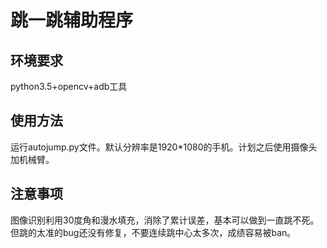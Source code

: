 # 跳一跳辅助程序<bl>
## 环境要求<br>
python3.5+opencv+adb工具
## 使用方法<br>
运行autojump.py文件。默认分辨率是1920*1080的手机。计划之后使用摄像头加机械臂。
## 注意事项<br>
图像识别利用30度角和漫水填充，消除了累计误差，基本可以做到一直跳不死。<br>
但跳的太准的bug还没有修复，不要连续跳中心太多次，成绩容易被ban。



